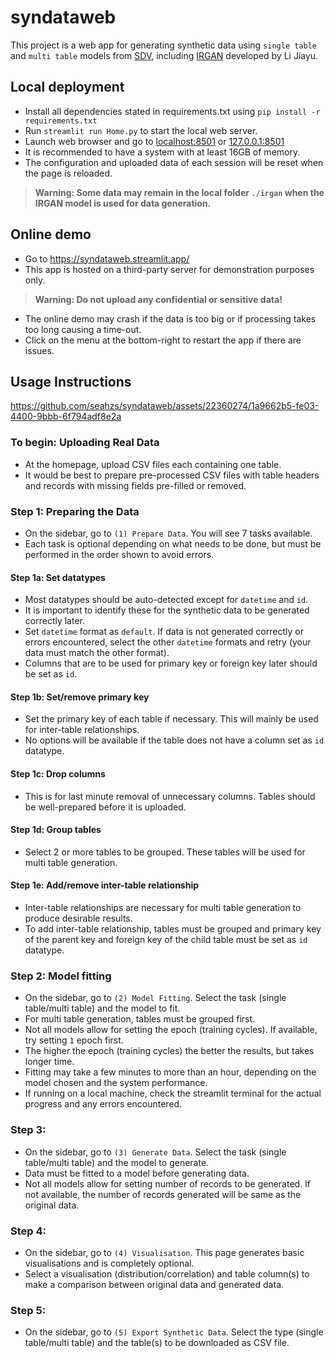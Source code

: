 # syndataweb
This project is a web app for generating synthetic data using ```single table``` and ```multi table``` models from [SDV](https://docs.sdv.dev/sdv/), including [IRGAN](https://github.com/lll-jy/irgv2) developed by Li Jiayu. 

## Local deployment
- Install all dependencies stated in requirements.txt using ```pip install -r requirements.txt``` 
- Run ```streamlit run Home.py``` to start the local web server.
- Launch web browser and go to [localhost:8501](http://localhost:8501) or [127.0.0.1:8501](http://127.0.0.1:8501)
- It is recommended to have a system with at least 16GB of memory.
- The configuration and uploaded data of each session will be reset when the page is reloaded. 
> **Warning: Some data may remain in the local folder ```./irgan``` when the IRGAN model is used for data generation.**

## Online demo
- Go to https://syndataweb.streamlit.app/
- This app is hosted on a third-party server for demonstration purposes only. 
> **Warning: Do not upload any confidential or sensitive data!**
- The online demo may crash if the data is too big or if processing takes too long causing a time-out.
- Click on the menu at the bottom-right to restart the app if there are issues.

## Usage Instructions
https://github.com/seahzs/syndataweb/assets/22360274/1a9662b5-fe03-4400-9bbb-6f794adf8e2a

### To begin: Uploading Real Data
- At the homepage, upload CSV files each containing one table. 
- It would be best to prepare pre-processed CSV files with table headers and records with missing fields pre-filled or removed.

### Step 1: Preparing the Data
- On the sidebar, go to ```(1) Prepare Data```. You will see 7 tasks available. 
- Each task is optional depending on what needs to be done, but must be performed in the order shown to avoid errors.
#### Step 1a: Set datatypes
- Most datatypes should be auto-detected except for ```datetime``` and ```id```. 
- It is important to identify these for the synthetic data to be generated correctly later. 
- Set ```datetime``` format as ```default```. If data is not generated correctly or errors encountered, select the other ```datetime``` formats and retry (your data must match the other format). 
- Columns that are to be used for primary key or foreign key later should be set as ```id```.
#### Step 1b: Set/remove primary key
- Set the primary key of each table if necessary. This will mainly be used for inter-table relationships.
- No options will be available if the table does not have a column set as ```id``` datatype.
#### Step 1c: Drop columns
- This is for last minute removal of unnecessary columns. Tables should be well-prepared before it is uploaded.
#### Step 1d: Group tables
- Select 2 or more tables to be grouped. These tables will be used for multi table generation.
#### Step 1e: Add/remove inter-table relationship
- Inter-table relationships are necessary for multi table generation to produce desirable results.
- To add inter-table relationship, tables must be grouped and primary key of the parent key and foreign key of the child table must be set as ```id``` datatype.

### Step 2: Model fitting
- On the sidebar, go to ```(2) Model Fitting```. Select the task (single table/multi table) and the model to fit. 
- For multi table generation, tables must be grouped first.
- Not all models allow for setting the epoch (training cycles). If available, try setting ```1``` epoch first. 
- The higher the epoch (training cycles) the better the results, but takes longer time. 
- Fitting may take a few minutes to more than an hour, depending on the model chosen and the system performance. 
- If running on a local machine, check the streamlit terminal for the actual progress and any errors encountered.

### Step 3: 
- On the sidebar, go to ```(3) Generate Data```. Select the task (single table/multi table) and the model to generate. 
- Data must be fitted to a model before generating data. 
- Not all models allow for setting number of records to be generated. If not available, the number of records generated will be same as the original data.

### Step 4:
- On the sidebar, go to ```(4) Visualisation```. This page generates basic visualisations and is completely optional. 
- Select a visualisation (distribution/correlation) and table column(s) to make a comparison between original data and generated data.

### Step 5:
- On the sidebar, go to ```(5) Export Synthetic Data```. Select the type (single table/multi table) and the table(s) to be downloaded as CSV file.
